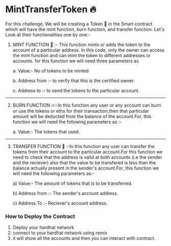 # MintTransferToken :fire:
For this challenge, We will be creating a Token 🎫 in the Smart contract which will have the mint function, burn function, and transfer function. Let's Look at their functionalities one by one:-
1) MINT FUNCTION 🌱 :- This function mints or adds the token to the account of a particular address. In this code, only the owner can access the mint function and can mint the token to different addresses or accounts. for this function we will need three parameters as
 
   a. Value:- No of tokens to be minted
   
   b. Address from :- to verify that this is the certified owner.
   
   c. Address to :- to send the tokens to the particular account.
_______  
2) BURN FUNCTION 🔥:-In this function any user or any account can burn or use the tokens or eths for their transaction,then that particular amount will be deducted from the balance of the account.For, this function we will need the following parameters as :-

   a. Value:- The tokens that used.
_________________ 
3) TRANSFER FUNCTION 🔄 :-In this function any user can transfer the tokens from their account to the particular account.For this function we need to check that the address is valid at both accounts (i.e the sender and the reciever) also that the value to be transfered is less than the balance actually present in the sender's account.For, this function we will need the following parameters as:-

   a) Value:- The amount of tokens that is to be transferred.
   
   b) Address from :- The sender's account address.
   
   c) Address To :- Reciever's account address.

### How to Deploy the Contract
1) Deploy your hardhat network
2) connect to your hardhat network using remix
3) it will show all the accounts and then you can interact with contract.

   
